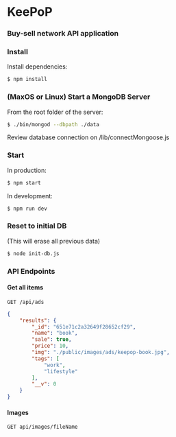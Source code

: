 # KeePoP
### Buy-sell network API application

### Install

Install dependencies:

```sh
$ npm install
```

### (MaxOS or Linux) Start a MongoDB Server

From the root folder of the server:

```sh
$ ./bin/mongod --dbpath ./data
```

Review database connection on /lib/connectMongoose.js

### Start

In production:

```sh
$ npm start
```

In development:

```sh
$ npm run dev
```

### Reset to initial DB
(This will erase all previous data)

```sh
$ node init-db.js
```

### API Endpoints

#### Get all items

```http
GET /api/ads
```

```json
{
    "results": {
        "_id": "651e71c2a32649f28652cf29",
        "name": "book",
        "sale": true,
        "price": 10,
        "img": "./public/images/ads/keepop-book.jpg",
        "tags": [
            "work",
            "lifestyle"
        ],
        "__v": 0
    }
}
```

#### Images

```http
GET api/images/fileName
```